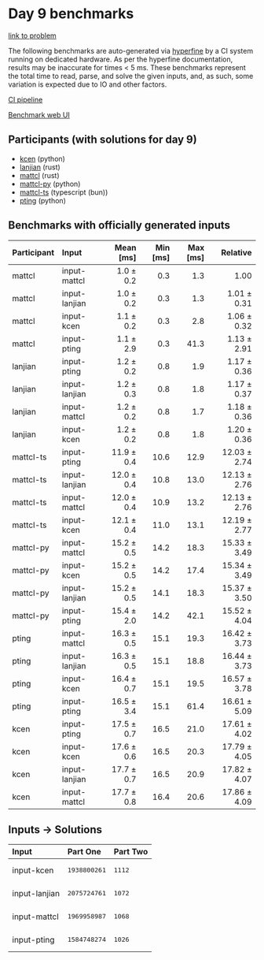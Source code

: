 # Day 9 benchmarks

[link to problem](https://adventofcode.com/2023/day/9)

The following benchmarks are auto-generated via
[hyperfine](https://github.com/sharkdp/hyperfine) by a CI system running on
dedicated hardware. As per the hyperfine documentation, results may be
inaccurate for times < 5 ms. These benchmarks represent the total time to read,
parse, and solve the given inputs, and, as such, some variation is expected due
to IO and other factors.

[CI pipeline](http://ci.papercode.net:8080/teams/main/pipelines/aoc2023)

[Benchmark web UI](https://aoc.ancalagon.black)


## Participants (with solutions for day 9)

- [kcen](https://github.com/kcen/aoc2023) (python)
- [lanjian](https://github.com/lanjian/aoc-2023) (rust)
- [mattcl](https://github.com/mattcl/aoc2023) (rust)
- [mattcl-py](https://github.com/mattcl/aoc2023-py) (python)
- [mattcl-ts](https://github.com/mattcl/aoc2023-js) (typescript (bun))
- [pting](https://github.com/pting/aoc2023) (python)


## Benchmarks with officially generated inputs

| Participant | Input | Mean [ms] | Min [ms] | Max [ms] | Relative |
|:---|:---|---:|---:|---:|---:|
| mattcl | input-mattcl | 1.0 ± 0.2 | 0.3 | 1.3 | 1.00 |
| mattcl | input-lanjian | 1.0 ± 0.2 | 0.3 | 1.3 | 1.01 ± 0.31 |
| mattcl | input-kcen | 1.1 ± 0.2 | 0.3 | 2.8 | 1.06 ± 0.32 |
| mattcl | input-pting | 1.1 ± 2.9 | 0.3 | 41.3 | 1.13 ± 2.91 |
| lanjian | input-pting | 1.2 ± 0.2 | 0.8 | 1.9 | 1.17 ± 0.36 |
| lanjian | input-lanjian | 1.2 ± 0.3 | 0.8 | 1.8 | 1.17 ± 0.37 |
| lanjian | input-mattcl | 1.2 ± 0.2 | 0.8 | 1.7 | 1.18 ± 0.36 |
| lanjian | input-kcen | 1.2 ± 0.2 | 0.8 | 1.8 | 1.20 ± 0.36 |
| mattcl-ts | input-pting | 11.9 ± 0.4 | 10.6 | 12.9 | 12.03 ± 2.74 |
| mattcl-ts | input-lanjian | 12.0 ± 0.4 | 10.8 | 13.0 | 12.13 ± 2.76 |
| mattcl-ts | input-mattcl | 12.0 ± 0.4 | 10.9 | 13.2 | 12.13 ± 2.76 |
| mattcl-ts | input-kcen | 12.1 ± 0.4 | 11.0 | 13.1 | 12.19 ± 2.77 |
| mattcl-py | input-mattcl | 15.2 ± 0.5 | 14.2 | 18.3 | 15.33 ± 3.49 |
| mattcl-py | input-kcen | 15.2 ± 0.5 | 14.2 | 17.4 | 15.34 ± 3.49 |
| mattcl-py | input-lanjian | 15.2 ± 0.5 | 14.1 | 18.3 | 15.37 ± 3.50 |
| mattcl-py | input-pting | 15.4 ± 2.0 | 14.2 | 42.1 | 15.52 ± 4.04 |
| pting | input-mattcl | 16.3 ± 0.5 | 15.1 | 19.3 | 16.42 ± 3.73 |
| pting | input-lanjian | 16.3 ± 0.5 | 15.1 | 18.8 | 16.44 ± 3.73 |
| pting | input-kcen | 16.4 ± 0.7 | 15.1 | 19.5 | 16.57 ± 3.78 |
| pting | input-pting | 16.5 ± 3.4 | 15.1 | 61.4 | 16.61 ± 5.09 |
| kcen | input-pting | 17.5 ± 0.7 | 16.5 | 21.0 | 17.61 ± 4.02 |
| kcen | input-kcen | 17.6 ± 0.6 | 16.5 | 20.3 | 17.79 ± 4.05 |
| kcen | input-lanjian | 17.7 ± 0.7 | 16.5 | 20.9 | 17.82 ± 4.07 |
| kcen | input-mattcl | 17.7 ± 0.8 | 16.4 | 20.6 | 17.86 ± 4.09 |


## Inputs -> Solutions

| Input | Part One | Part Two |
|:---|:---|:---|
|input-kcen|<pre>1938800261</pre>|<pre>1112</pre>|
|input-lanjian|<pre>2075724761</pre>|<pre>1072</pre>|
|input-mattcl|<pre>1969958987</pre>|<pre>1068</pre>|
|input-pting|<pre>1584748274</pre>|<pre>1026</pre>|